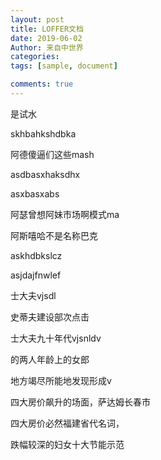 ```yaml
---
layout: post
title: LOFFER文档
date: 2019-06-02
Author: 来自中世界
categories: 
tags: [sample, document]

comments: true
--- 
```


是试水

skhbahkshdbka

阿德傻逼们这些mash

asdbasxhaksdhx

asxbasxabs

阿瑟曾想阿妹市场啊模式ma

阿斯嘻哈不是名称巴克

askhdbkslcz

asjdajfnwlef

士大夫vjsdl

史蒂夫建设部次点击

士大夫九十年代vjsnldv

的两人年龄上的女郎

地方竭尽所能地发现形成v

四大房价飙升的场面，萨达姆长春市

四大房价必然福建省代名词，

跌幅较深的妇女十大节能示范
